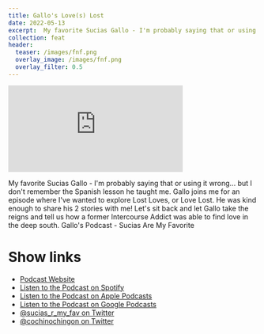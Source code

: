 ```yaml
---
title: Gallo's Love(s) Lost
date: 2022-05-13
excerpt:  My favorite Sucias Gallo - I'm probably saying that or using it wrong
collection: feat
header:
  teaser: /images/fnf.png
  overlay_image: /images/fnf.png
  overlay_filter: 0.5
---
```


<iframe src='https://embed.podcasts.apple.com/us/podcast/122-gallos-love-s-lost/id1499531567?i=1000561248135&amp;theme=dark' width='70%' height='175' frameborder='0' allowtransparency='true' allow='encrypted-media'></iframe>

My favorite Sucias Gallo - I'm probably saying that or using it wrong... but I don't remember the Spanish lesson he taught me. Gallo joins me for an episode where I've wanted to explore Lost Loves, or Love Lost. He was kind enough to share his 2 stories with me! Let's sit back and let Gallo take the reigns and tell us how a former Intercourse Addict was able to find love in the deep south. Gallo's Podcast - Sucias Are My Favorite

# Show links

* <i class=fas fa-link></i> [Podcast Website](https://sucias.xyz)
* <i class=fab fa-spotify></i> [Listen to the Podcast on Spotify](https://open.spotify.com/show/3XjoipCU3QzeIaQAAQpBdW)
* <i class=fas fa-podcast></i> [Listen to the Podcast on Apple Podcasts](https://podcasts.apple.com/us/podcast/sucias-are-my-favorite/id1548173787)
* <i class=fab fa-google-play></i> [Listen to the Podcast on Google Podcasts](https://podcasts.google.com/feed/aHR0cHM6Ly9hbmNob3IuZm0vcy80MjI0YzYzYy9wb2RjYXN0L3Jzcw==)
* <i class=fab fa-twitter></i> [@sucias_r_my_fav on Twitter](https://twitter.com/sucias_r_my_fav)
* <i class=fab fa-twitter></i> [@cochinochingon on Twitter](https://twitter.com/cochinochingon)

